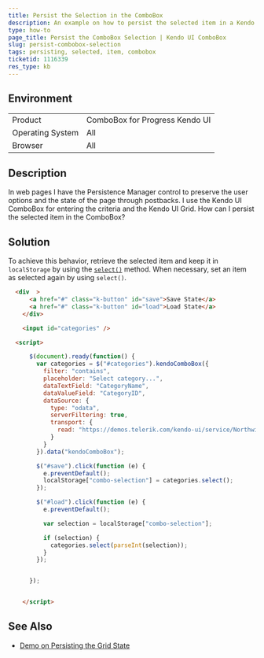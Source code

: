 ```yaml
---
title: Persist the Selection in the ComboBox
description: An example on how to persist the selected item in a Kendo UI ComboBox.
type: how-to
page_title: Persist the ComboBox Selection | Kendo UI ComboBox
slug: persist-combobox-selection
tags: persisting, selected, item, combobox
ticketid: 1116339
res_type: kb
---
```


## Environment

<table>
 <tr>
  <td>Product</td>
  <td>ComboBox for Progress Kendo UI</td>
 </tr>
 <tr>
  <td>Operating System</td>
  <td>All</td>
 </tr>
 <tr>
  <td>Browser</td>
  <td>All</td>
 </tr>
</table>

## Description

In web pages I have the Persistence Manager control to preserve the user options and the state of the page through postbacks. I use the Kendo UI ComboBox for entering the criteria and the Kendo UI Grid. How can I persist the selected item in the ComboBox?

## Solution

To achieve this behavior, retrieve the selected item and keep it in `localStorage` by using the [`select()`](http://docs.telerik.com/kendo-ui/api/javascript/ui/combobox#methods-select) method. When necessary, set an item as selected again by using `select()`.

```html
  <div  >
      <a href="#" class="k-button" id="save">Save State</a>
      <a href="#" class="k-button" id="load">Load State</a>
    </div>

    <input id="categories" />

  <script>

      $(document).ready(function() {
        var categories = $("#categories").kendoComboBox({
          filter: "contains",
          placeholder: "Select category...",
          dataTextField: "CategoryName",
          dataValueField: "CategoryID",
          dataSource: {
            type: "odata",
            serverFiltering: true,
            transport: {
              read: "https://demos.telerik.com/kendo-ui/service/Northwind.svc/Categories"
            }
          }
        }).data("kendoComboBox");

        $("#save").click(function (e) {
          e.preventDefault();
          localStorage["combo-selection"] = categories.select();
        });

        $("#load").click(function (e) {
          e.preventDefault();

          var selection = localStorage["combo-selection"];

          if (selection) {
            categories.select(parseInt(selection));
          }
        });


      });


    </script>
```

## See Also

* [Demo on Persisting the Grid State](http://demos.telerik.com/kendo-ui/grid/persist-state)
